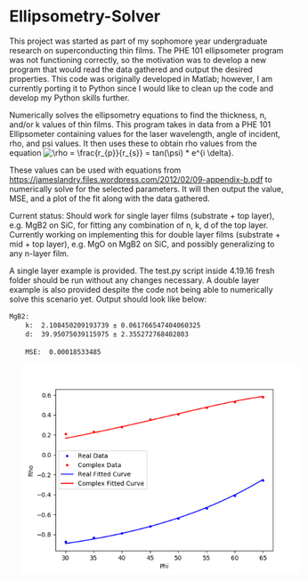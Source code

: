 # Ellipsometry-Solver
This project was started as part of my sophomore year undergraduate research on superconducting thin films. The PHE 101 ellipsometer program was not functioning correctly, so the motivation was to develop a new program that would read the data gathered and output the desired properties. This code was originally developed in Matlab; however, I am currently porting it to Python since I would like to clean up the code and develop my Python skills further.

Numerically solves the ellipsometry equations to find the thickness, n, and/or k values of thin films. This program takes in data from a PHE 101 Ellipsometer containing values for the laser wavelength, angle of incident, rho, and psi values. It then uses these to obtain rho values from the equation <img src="https://latex.codecogs.com/svg.latex?\inline&space;\rho&space;=&space;\frac{r_{p}}{r_{s}}&space;=&space;tan(\psi)&space;*&space;e^{i&space;\delta}" title="\rho = \frac{r_{p}}{r_{s}} = tan(\psi) * e^{i \delta}" />.

These values can be used with equations from https://jameslandry.files.wordpress.com/2012/02/09-appendix-b.pdf to numerically solve for the selected parameters. It will then output the value, MSE, and a plot of the fit along with the data gathered.

Current status: Should work for single layer films (substrate + top layer), e.g. MgB2 on SiC, for fitting any combination of n, k, d of the top layer. Currently working on implementing this for double layer films (substrate + mid + top layer), e.g. MgO on MgB2 on SiC, and possibly generalizing to any n-layer film.

A single layer example is provided. The test.py script inside 4.19.16 fresh folder should be run without any changes necessary. A double layer example is also provided despite the code not being able to numerically solve this scenario yet. Output should look like below:

```
MgB2:
	k:  2.108450209193739 ± 0.061766547404060325
	d:  39.95075039115975 ± 2.355272768402803

	MSE:  0.00018533485
```
<img align="center" src="./4.19.16 fresh/4.19.16-fresh-example-plot.png" alt="Example single layer fit plot" title="Single Layer Plot" hspace="20"/>
